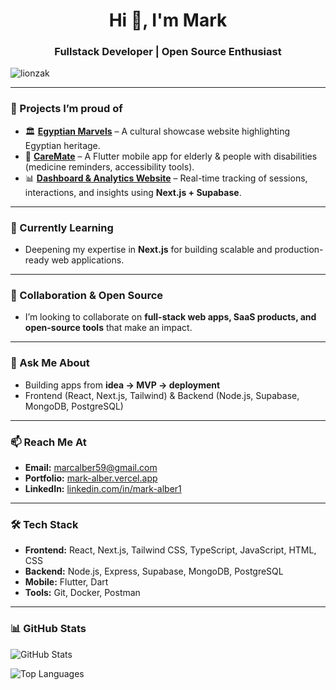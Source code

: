<h1 align="center">Hi 👋, I'm Mark</h1>
<h3 align="center">Fullstack Developer | Open Source Enthusiast</h3>

<p align="left">
  <img src="https://komarev.com/ghpvc/?username=lionzak&label=Profile%20views&color=0e75b6&style=flat" alt="lionzak" />
</p>

---

### 🔭 Projects I’m proud of
- 🏛️ [**Egyptian Marvels**](#) – A cultural showcase website highlighting Egyptian heritage.  
- 💊 [**CareMate**](#) – A Flutter mobile app for elderly & people with disabilities (medicine reminders, accessibility tools).  
- 📊 [**Dashboard & Analytics Website**](#) – Real-time tracking of sessions, interactions, and insights using **Next.js + Supabase**.  

---

### 🌱 Currently Learning
- Deepening my expertise in **Next.js** for building scalable and production-ready web applications.  

---

### 👯 Collaboration & Open Source
- I’m looking to collaborate on **full-stack web apps, SaaS products, and open-source tools** that make an impact.  

---

### 💬 Ask Me About
- Building apps from **idea → MVP → deployment**  
- Frontend (React, Next.js, Tailwind) & Backend (Node.js, Supabase, MongoDB, PostgreSQL)  

---

### 📫 Reach Me At
- **Email:** marcalber59@gmail.com  
- **Portfolio:** [mark-alber.vercel.app](https://mark-alber.vercel.app/)  
- **LinkedIn:** [linkedin.com/in/mark-alber1](https://linkedin.com/in/mark-alber1)  

---

### 🛠️ Tech Stack
- **Frontend:** React, Next.js, Tailwind CSS, TypeScript, JavaScript, HTML, CSS  
- **Backend:** Node.js, Express, Supabase, MongoDB, PostgreSQL  
- **Mobile:** Flutter, Dart  
- **Tools:** Git, Docker, Postman  

---

### 📊 GitHub Stats
<p align="left">
  <img src="https://github-readme-stats.vercel.app/api?username=lionzak&show_icons=true&theme=default&hide_border=true" alt="GitHub Stats" />
</p>
<p align="left">
  <img src="https://github-readme-stats.vercel.app/api/top-langs?username=lionzak&layout=compact&theme=default&hide_border=true" alt="Top Languages" />
</p>
